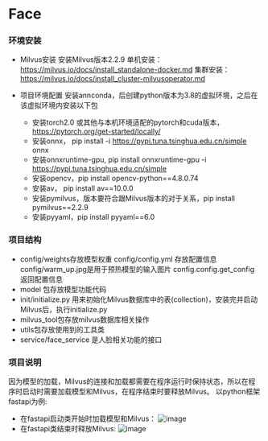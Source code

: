 # Face

### 环境安装
+ Milvus安装
  安装Milvus版本2.2.9
  单机安装：https://milvus.io/docs/install_standalone-docker.md
  集群安装：https://milvus.io/docs/install_cluster-milvusoperator.md

+ 项目环境配置
  安装annconda，后创建python版本为3.8的虚拟环境，之后在该虚拟环境内安装以下包
  - 安装torch2.0 或其他与本机环境适配的pytorch和cuda版本，https://pytorch.org/get-started/locally/
  - 安装onnx， pip install -i https://pypi.tuna.tsinghua.edu.cn/simple onnx
  - 安装onnxruntime-gpu, pip install onnxruntime-gpu -i https://pypi.tuna.tsinghua.edu.cn/simple
  - 安装opencv，pip install opencv-python==4.8.0.74
  - 安装av， pip install av==10.0.0
  - 安装pymilvus，版本要符合跟Milvus版本的对于关系，pip install pymilvus==2.2.9
  - 安装pyyaml，pip install pyyaml==6.0
  


### 项目结构
+ config/weights存放模型权重 config/config.yml 存放配置信息 config/warm_up.jpg是用于预热模型的输入图片 config.config.get_config 返回配置信息
+ model 包存放模型功能代码
+ init/initialize.py 用来初始化Milvus数据库中的表(collection)，安装完并启动Milvus后，执行initialize.py
+ milvus_tool包存放milvus数据库相关操作
+ utils包存放使用到的工具类
+ service/face_service 是人脸相关功能的接口


### 项目说明
因为模型的加载，Milvus的连接和加载都需要在程序运行时保持状态，所以在程序时启动时需要加载模型和Milvus，在程序结束时要释放Milvus。
以python框架fastapi为例:
+ 在fastapi启动类开始时加载模型和Milvus：
  ![image](https://github.com/jieblue/Face/assets/53696774/7e68352b-6a77-45c5-a955-2a5067e9f289)
+ 在fastapi类结束时释放Milvus:
  ![image](https://github.com/jieblue/Face/assets/53696774/75d2ccb3-0c46-43d2-bf8e-2bd617dd1fc3)

  



  
